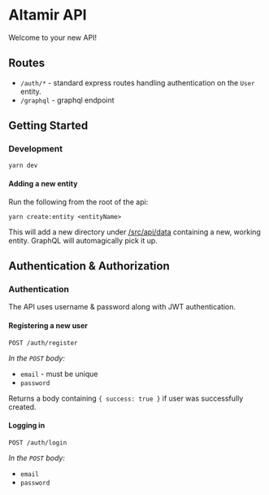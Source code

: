 # Altamir API

Welcome to your new API!

## Routes

- `/auth/*` - standard express routes handling authentication on the `User` entity.
- `/graphql` - graphql endpoint

## Getting Started

### Development

```cli
yarn dev
```

#### Adding a new entity

Run the following from the root of the api:

```cli
yarn create:entity <entityName>
```

This will add a new directory under [/src/api/data](./src/api/data/) containing a new, working entity. GraphQL will automagically pick it up.

## Authentication & Authorization

### Authentication

The API uses username & password along with JWT authentication.

#### Registering a new user

`POST /auth/register`

*In the `POST` body:*

- `email` - must be unique
- `password`

Returns a body containing `{ success: true }` if user was successfully created.

#### Logging in

`POST /auth/login`

*In the `POST` body:*

- `email`
- `password`
